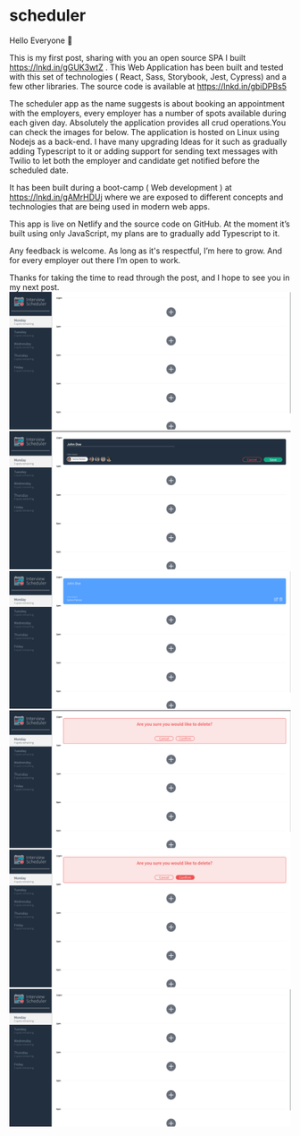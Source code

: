 # scheduler
Hello Everyone 👋

This is my first post, sharing with you an open source SPA I built https://lnkd.in/gGUK3wtZ . This Web Application has been built and tested with this set of technologies ( React, Sass, Storybook, Jest, Cypress) and a few other libraries. The source code is available at https://lnkd.in/gbiDPBs5 

The scheduler app as the name suggests is about booking an appointment with the employers, every employer has a number of spots available during each given day. Absolutely the application provides all crud operations.You can check the images for below. 
The application is hosted on Linux using Nodejs as a back-end. I have many upgrading Ideas for it such as gradually adding Typescript to it or adding support for sending text messages with Twilio to let both the employer and candidate get notified before the scheduled date.

It has been built during a boot-camp ( Web development ) at https://lnkd.in/gAMrHDUj where we are exposed to different concepts and technologies that are being used in modern web apps.  

This app is live on Netlify and the source code on GitHub. At the moment it’s built using only JavaScript, my plans are to gradually add Typescript to it.

Any feedback is welcome. As long as it's respectful, I’m here to grow. And for every employer out there I’m open to work.

Thanks for taking the time to read through the post, and I hope to see you in my next post.  
![main interface](https://github.com/Ahmed-ao/scheduler/blob/main/docs/Screenshot%20from%202022-04-30%2000-48-53.png)
![Adding an appointment](https://github.com/Ahmed-ao/scheduler/blob/main/docs/Screenshot%20from%202022-04-30%2000-49-13.png)
![UI after an appointment](https://github.com/Ahmed-ao/scheduler/blob/main/docs/Screenshot%20from%202022-04-30%2000-49-23.png)
![Edit interface](https://github.com/Ahmed-ao/scheduler/blob/main/docs/Screenshot%20from%202022-04-30%2000-50-13.png)
![Delete interface](https://github.com/Ahmed-ao/scheduler/blob/main/docs/Screenshot%20from%202022-04-30%2000-54-33.png)
![main interface](https://github.com/Ahmed-ao/scheduler/blob/main/docs/Screenshot%20from%202022-04-30%2000-48-53.png)


